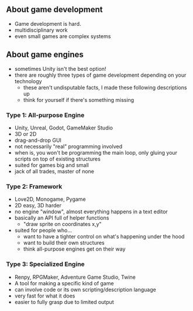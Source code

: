 
## About game development

- Game development is hard.
- multidisciplinary work
- even small games are complex systems

## About game engines

- sometimes Unity isn't the best option!
- there are roughly three types of game development depending on your technology
  - these aren't undisputable facts, I made these following descriptions up
  - think for yourself if there's something missing

### Type 1: All-purpose Engine
  - Unity, Unreal, Godot, GameMaker Studio
  - 3D or 2D
  - drag-and-drop GUI
  - not necessarily "real" programming involved
  - when is, you won't be programming the main loop, only gluing your scripts on top of existing structures
  - suited for games big and small
  - jack of all trades, master of none
### Type 2: Framework
  - Love2D, Monogame, Pygame
  - 2D easy, 3D harder
  - no engine "window", almost everything happens in a text editor
  - basically an API full of helper functions
    - "draw sprite on coordinates x,y"
  - suited for people who...
    - want to have a tighter control on what's happening under the hood
    - want to build their own structures
    - think all-purpose engines get on their way 
### Type 3: Specialized Engine
  - Renpy, RPGMaker, Adventure Game Studio, Twine
  - A tool for making a specific kind of game
  - can involve code or its own scripting/description language
  - very fast for what it does
  - easier to fully grasp due to limited output
